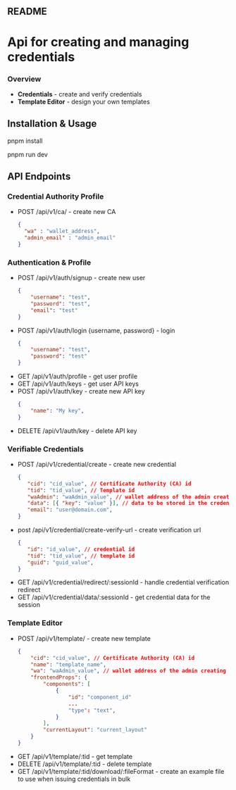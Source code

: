 ## README
# Api for creating and managing credentials

### Overview

- **Credentials** - create and verify credentials
- **Template Editor** - design your own templates

##

## Installation & Usage

pnpm install

pnpm run dev

##

## API Endpoints

### Credential Authority Profile

- POST /api/v1/ca/ - create new CA
  ```json
  {
    "wa" : "wallet_address",
    "admin_email" : "admin_email"
  }

### Authentication & Profile
- POST /api/v1/auth/signup - create new user
  ```json
  {
      "username": "test",
      "password": "test",
      "email": "test"
  }
- POST /api/v1/auth/login {username, password} - login
  ```json
  {
      "username": "test",
      "password": "test"
  }
- GET /api/v1/auth/profile - get user profile
- GET /api/v1/auth/keys - get user API keys
- POST /api/v1/auth/key - create new API key
    ```json
    {
        "name": "My key",
    }

- DELETE /api/v1/auth/key - delete API key

### Verifiable Credentials

- POST /api/v1/credential/create - create new credential
   ```json
   {
      "cid": "cid_value", // Certificate Authority (CA) id
      "tid": "tid_value", // Template id
      "waAdmin": "waAdmin_value", // wallet address of the admin creating the credential
      "data": [{ "key": "value" }], // data to be stored in the credential (in the format of a list of key value pairs)
      "email": "user@domain.com",
   }

- post /api/v1/credential/create-verify-url - create verification url
   ```json
   {
      "id": "id_value", // credential id
      "tid": "tid_value", // template id
      "guid": "guid_value",
   }
- GET /api/v1/credential/redirect/:sessionId - handle credential verification redirect
- GET /api/v1/credential/data/:sessionId - get credential data for the session

### Template Editor

- POST /api/v1/template/ - create new template
  ```json
  {
      "cid": "cid_value", // Certificate Authority (CA) id
      "name": "template_name",
      "wa": "waAdmin_value", // wallet address of the admin creating the template
      "frontendProps": {
          "components": [
              {
                  "id": "component_id"
                  ...
                  "type": "text",
              }
          ],
          "currentLayout": "current_layout"
      }
  }
- GET /api/v1/template/:tid - get template
- DELETE /api/v1/template/:tid - delete template
- GET /api/v1/template/:tid/download/:fileFormat - create an example file to use when issuing credentials in bulk

##
